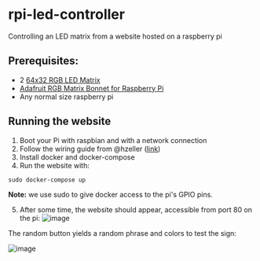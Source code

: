 # rpi-led-controller
Controlling an LED matrix from a website hosted on a raspberry pi

## Prerequisites:
- 2 [64x32 RGB LED Matrix](https://www.adafruit.com/product/2279)
- [Adafruit RGB Matrix Bonnet for Raspberry Pi](https://www.adafruit.com/product/3211)
- Any normal size raspberry pi

## Running the website
1. Boot your Pi with raspbian and with a network connection
2. Follow the wiring guide from @hzeller ([link](https://github.com/hzeller/rpi-rgb-led-matrix/blob/master/wiring.md))
3. Install docker and docker-compose
4. Run the website with:
```
sudo docker-compose up
```
**Note:** we use sudo to give docker access to the pi's GPIO pins.

5. After some time, the website should appear, accessible from port 80 on the pi:
![image](https://user-images.githubusercontent.com/36345325/140591851-08f9b5b5-c92d-4286-a5c8-60ceb5c45ba1.png)

The random button yields a random phrase and colors to test the sign:

![image](https://user-images.githubusercontent.com/36345325/140591859-227baa9f-444c-48dd-9f44-b7b50376346e.png)
